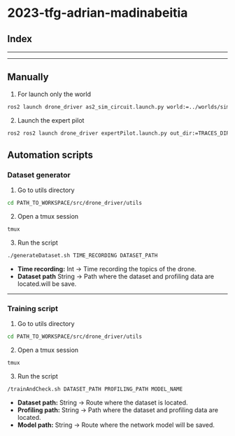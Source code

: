 # 2023-tfg-adrian-madinabeitia

## Index

---
---

<!-- ## Installation
Versions
Ros Humble
Gazebo 11.10.2 -->

<!-- Tmux installation -->

<!-- ---
--- -->
## Manually

1. For launch only the world

```bash
ros2 launch drone_driver as2_sim_circuit.launch.py world:=../worlds/simple_circuit.world yaw:=1.0
```

2. Launch the expert pilot

```bash
ros2 ros2 launch drone_driver expertPilot.launch.py out_dir:=TRACES_DIR trace:=BOOL
```

## Automation scripts

### Dataset generator

1. Go to utils directory

```bash
cd PATH_TO_WORKSPACE/src/drone_driver/utils
```

2. Open a tmux session

```bash
tmux
```

3. Run the script

```bash
./generateDataset.sh TIME_RECORDING DATASET_PATH
```

* **Time recording:** Int -> Time recording the topics of the drone.
* **Dataset path** String -> Path where the dataset and profiling data are located.will be save.

---

### Training script

1. Go to utils directory

```bash
cd PATH_TO_WORKSPACE/src/drone_driver/utils
```

2. Open a tmux session

```bash
tmux
```

3. Run the script

```bash
/trainAndCheck.sh DATASET_PATH PROFILING_PATH MODEL_NAME
```

* **Dataset path:** String -> Route where the dataset is located.
* **Profiling path:** String -> Path where the dataset and profiling data are located.
* **Model path:** String -> Route where the network model will be saved.
